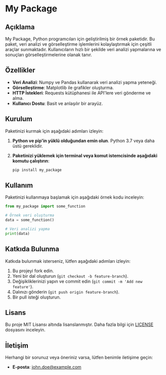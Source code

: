 # My Package

## Açıklama

My Package, Python programcıları için geliştirilmiş bir örnek paketidir. Bu paket, veri analizi ve görselleştirme işlemlerini kolaylaştırmak için çeşitli araçlar sunmaktadır. Kullanıcıların hızlı bir şekilde veri analizi yapmalarına ve sonuçları görselleştirmelerine olanak tanır.

## Özellikler

- **Veri Analizi**: Numpy ve Pandas kullanarak veri analizi yapma yeteneği.
- **Görselleştirme**: Matplotlib ile grafikler oluşturma.
- **HTTP İstekleri**: Requests kütüphanesi ile API'lere veri gönderme ve alma.
- **Kullanıcı Dostu**: Basit ve anlaşılır bir arayüz.

## Kurulum

Paketinizi kurmak için aşağıdaki adımları izleyin:

1. **Python ve pip'in yüklü olduğundan emin olun**. Python 3.7 veya daha üstü gereklidir.
2. **Paketinizi yüklemek için terminal veya komut istemcisinde aşağıdaki komutu çalıştırın**:

   ```bash
   pip install my_package
   ```

## Kullanım

Paketinizi kullanmaya başlamak için aşağıdaki örnek kodu inceleyin:

```python
from my_package import some_function

# Örnek veri oluşturma
data = some_function()

# Veri analizi yapma
print(data)
```

## Katkıda Bulunma

Katkıda bulunmak isterseniz, lütfen aşağıdaki adımları izleyin:

1. Bu projeyi fork edin.
2. Yeni bir dal oluşturun (`git checkout -b feature-branch`).
3. Değişikliklerinizi yapın ve commit edin (`git commit -m 'Add new feature'`).
4. Dalınızı gönderin (`git push origin feature-branch`).
5. Bir pull isteği oluşturun.

## Lisans

Bu proje MIT Lisansı altında lisanslanmıştır. Daha fazla bilgi için [LICENSE](LICENSE) dosyasını inceleyin.

## İletişim

Herhangi bir sorunuz veya öneriniz varsa, lütfen benimle iletişime geçin:

- **E-posta**: john.doe@example.com

